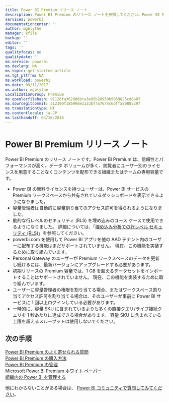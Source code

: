 ```yaml
---
title: Power BI Premium リリース ノート
description: Power BI Premium のリリース ノートを参照してください。Power BI Premium は組織またはチームの専用容量です。
services: powerbi
documentationcenter: ''
author: mgblythe
manager: kfile
backup: ''
editor: ''
tags: ''
qualityfocus: no
qualitydate: ''
ms.service: powerbi
ms.devlang: NA
ms.topic: get-started-article
ms.tgt_pltfrm: NA
ms.workload: powerbi
ms.date: 09/11/2017
ms.author: mgblythe
LocalizationGroup: Premium
ms.openlocfilehash: 91126fa362dd6bca3e85b28959b5059825cd8a07
ms.sourcegitcommit: 312390f18b99de1123bf7a7674c6dffa8088529f
ms.translationtype: HT
ms.contentlocale: ja-JP
ms.lasthandoff: 04/16/2018
---
```

# <a name="power-bi-premium-release-notes"></a>Power BI Premium リリース ノート
Power BI Premium のリリース ノートです。Power BI Premium は、信頼性とパフォーマンスが高く、データ ボリュームが多く、閲覧者にユーザー別のライセンスを用意することなくコンテンツを配布できる組織またはチームの専用容量です。

* Power BI の無料ライセンスを持つユーザーは、Power BI サービスの Premium ワークスペースから共有されているダッシュボードを表示できるようになりました。
* 容量管理者は自動的に容量割り当てのアクセス許可を得られるようになりました。
* 動的な行レベルのセキュリティ (RLS) を埋め込みのユース ケースで使用できるようになりました。 詳細については、「[埋め込み分析での行レベル セキュリティ (RLS)](developer/embedded-row-level-security.md)」を参照してください。
* powerbi.com を使用して Power BI アプリを他の AAD テナント内のユーザーに配布する機能はまだサポートされていません。 現在、この機能を実装するために取り組んでいます。
* Personal Gateway のユーザーが Premium ワークスペースのデータを更新し続けるには、最新バージョンにアップグレードする必要があります。
* 初期リリースの Premium 容量では、1 GB を超えるデータセットをインポートすることはサポートされていません。 現在、この機能を実装するために取り組んでいます。
* ユーザーに容量管理者の権限を割り当てる場合、またはワークスペース割り当てアクセス許可を割り当てる場合は、そのユーザーが事前に Power BI サービスに 1 回以上ログインしている必要があります。
* 一時的に、容量 SKU に含まれているよりも多くの直接クエリ/ライブ接続クエリを 1 秒あたりに達成できる場合があります。 容量 SKU に含まれている上限を超えるスループットは使用しないでください。

## <a name="next-steps"></a>次の手順
[Power BI Premium のよく寄せられる質問](service-premium-faq.md)  
[Power BI Premium の購入方法](service-admin-premium-purchase.md)  
[Power BI Premium の管理](service-admin-premium-manage.md)  
[Microsoft Power BI Premium ホワイト ペーパー](https://aka.ms/pbipremiumwhitepaper)  
[組織内の Power BI を管理する](service-admin-administering-power-bi-in-your-organization.md)  

他にわからないことがある場合は、 [Power BI コミュニティで質問してみてください](https://community.powerbi.com/)。

